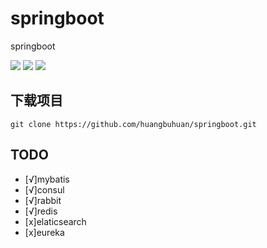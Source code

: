 # springboot
springboot

![](https://img.shields.io/wercker/ci/wercker/docs.svg)
![](https://img.shields.io/badge/java%20support-8-green.svg)
![](https://img.shields.io/david/strongloop/express.svg)

## 下载项目

	git clone https://github.com/huangbuhuan/springboot.git

## TODO

* [√]mybatis
* [√]consul
* [√]rabbit
* [√]redis
* [x]elaticsearch
* [x]eureka
